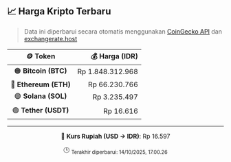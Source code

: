 

<!-- HARGA_KRIPTO -->
## 📈 Harga Kripto Terbaru

> Data ini diperbarui secara otomatis menggunakan [CoinGecko API](https://www.coingecko.com/) dan [exchangerate.host](https://exchangerate.host/)

<div align="center">

| 🪙 Token | 💰 Harga (IDR) |
|:------:|---------------:|
| 🟠 **Bitcoin (BTC)**   | Rp 1.848.312.968 |
| 🔵 **Ethereum (ETH)**  | Rp 66.230.766 |
| 🟣 **Solana (SOL)**    | Rp 3.235.497 |
| 🟢 **Tether (USDT)**   | Rp 16.616 |

---

💱 **Kurs Rupiah (USD → IDR)**: Rp 16.597

🕒 <sub>Terakhir diperbarui: 14/10/2025, 17.00.26</sub>

</div>
<!-- /HARGA_KRIPTO -->